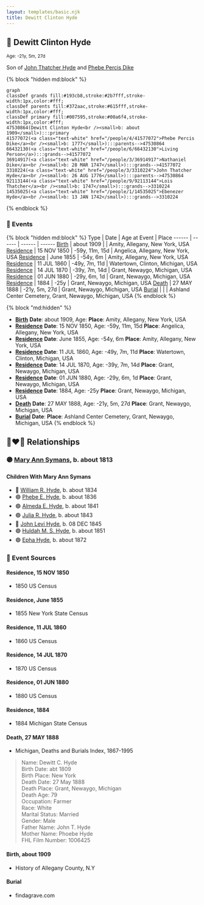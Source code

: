 ```yaml
---
layout: templates/basic.njk
title: Dewitt Clinton Hyde
---
```

## 🔵 Dewitt Clinton Hyde
<small>Age: -21y, 5m, 27d</small>

Son of [John Thatcher Hyde](/people/3/3310224) and [Phebe Percis Dike](/people/4/41577072)

{% block "hidden md:block" %}
```mermaid
graph
classDef grands fill:#193cb8,stroke:#2b7fff,stroke-width:1px,color:#fff;
classDef parents fill:#372aac,stroke:#615fff,stroke-width:1px,color:#fff;
classDef primary fill:#007595,stroke:#00a6f4,stroke-width:1px,color:#fff;
47530864(Dewitt Clinton Hyde<br /><small>b: about 1909</small>):::primary
41577072(<a class="text-white" href="/people/4/41577072">Phebe Percis Dike</a><br /><small>b: 1777</small>):::parents-->47530864
66432130(<a class="text-white" href="/people/6/66432130">Living Person</a>):::grands-->41577072
36914917(<a class="text-white" href="/people/3/36914917">Nathaniel Dike</a><br /><small>b: 28 MAR 1747</small>):::grands-->41577072
3310224(<a class="text-white" href="/people/3/3310224">John Thatcher Hyde</a><br /><small>b: 26 AUG 1776</small>):::parents-->47530864
92113144(<a class="text-white" href="/people/9/92113144">Lois Thatcher</a><br /><small>b: 1747</small>):::grands-->3310224
14535025(<a class="text-white" href="/people/1/14535025">Ebenezer Hyde</a><br /><small>b: 13 JAN 1742</small>):::grands-->3310224
```
{% endblock %}

### 📆 Events

{% block "hidden md:block" %}
Type | Date | Age at Event | Place
------ | ------ | ------ | ------
[Birth](#event-event-2) | about 1909 |  | Amity, Allegany, New York, USA
[Residence](#event-event-0) | 15 NOV 1850 | -59y, 11m, 15d | Angelica, Allegany, New York, USA
[Residence](#event-event-1) | June 1855 | -54y, 6m | Amity, Allegany, New York, USA
[Residence](#event-event-2) | 11 JUL 1860 | -49y, 7m, 11d | Watertown, Clinton, Michigan, USA
[Residence](#event-event-3) | 14 JUL 1870 | -39y, 7m, 14d | Grant, Newaygo, Michigan, USA
[Residence](#event-event-4) | 01 JUN 1880 | -29y, 6m, 1d | Grant, Newaygo, Michigan, USA
[Residence](#event-event-5) | 1884 | -25y | Grant, Newaygo, Michigan, USA
[Death](#event-event-9) | 27 MAY 1888 | -21y, 5m, 27d | Grant, Newaygo, Michigan, USA
[Burial](#event-event-10) |  |  | Ashland Center Cemetery, Grant, Newaygo, Michigan, USA
{% endblock %}

{% block "md:hidden" %}
- **[Birth](#event-event-2)**
**Date**: about 1909, Age:
**Place**: Amity, Allegany, New York, USA
- **[Residence](#event-event-0)**
**Date**: 15 NOV 1850, Age: -59y, 11m, 15d
**Place**: Angelica, Allegany, New York, USA
- **[Residence](#event-event-1)**
**Date**: June 1855, Age: -54y, 6m
**Place**: Amity, Allegany, New York, USA
- **[Residence](#event-event-2)**
**Date**: 11 JUL 1860, Age: -49y, 7m, 11d
**Place**: Watertown, Clinton, Michigan, USA
- **[Residence](#event-event-3)**
**Date**: 14 JUL 1870, Age: -39y, 7m, 14d
**Place**: Grant, Newaygo, Michigan, USA
- **[Residence](#event-event-4)**
**Date**: 01 JUN 1880, Age: -29y, 6m, 1d
**Place**: Grant, Newaygo, Michigan, USA
- **[Residence](#event-event-5)**
**Date**: 1884, Age: -25y
**Place**: Grant, Newaygo, Michigan, USA
- **[Death](#event-event-9)**
**Date**: 27 MAY 1888, Age: -21y, 5m, 27d
**Place**: Grant, Newaygo, Michigan, USA
- **[Burial](#event-event-10)**
**Date**:
**Place**: Ashland Center Cemetery, Grant, Newaygo, Michigan, USA
{% endblock %}

## 👩‍❤️‍👨 Relationships

### 🟣 [Mary Ann Symans](/people/4/4704808), b. about 1813

#### Children With Mary Ann Symans
* 🔵 [William R. Hyde](/people/7/74402654), b. about 1834
* 🟣 [Phebe E. Hyde](/people/9/98714124), b. about 1836
* 🟣 [Almeda E. Hyde](/people/2/2442152), b. about 1841
* 🟣 [Julia R. Hyde](/people/7/76503971), b. about 1843
* 🔵 [John Levi Hyde](/people/2/23020300), b. 08 DEC 1845
* 🟣 [Huldah M. S. Hyde](/people/5/54800009), b. about 1851
* 🟣 [Epha Hyde](/people/1/12430664), b. about 1872
### 📰 Event Sources

#### <a id="event-event-0"></a> Residence, 15 NOV 1850
* 1850 US Census

#### <a id="event-event-1"></a> Residence, June 1855
* 1855 New York State Census

#### <a id="event-event-2"></a> Residence, 11 JUL 1860
* 1860 US Census

#### <a id="event-event-3"></a> Residence, 14 JUL 1870
* 1870 US Census

#### <a id="event-event-4"></a> Residence, 01 JUN 1880
* 1880 US Census

#### <a id="event-event-5"></a> Residence, 1884
* 1884 Michigan State Census

#### <a id="event-event-9"></a> Death, 27 MAY 1888
* Michigan, Deaths and Burials Index, 1867-1995
>   
  > Name: Dewitt C. Hyde  
  > Birth Date: abt 1809  
  > Birth Place: New York  
  > Death Date: 27 May 1888  
  > Death Place: Grant, Newaygo, Michigan  
  > Death Age: 79  
  > Occupation: Farmer  
  > Race: White  
  > Marital Status: Married  
  > Gender: Male  
  > Father Name: John T. Hyde  
  > Mother Name: Phoebe Hyde  
  > FHL Film Number: 1006425

#### <a id="event-event-2"></a> Birth, about 1909
* History of Allegany County, N.Y

#### <a id="event-event-10"></a> Burial
* findagrave.com